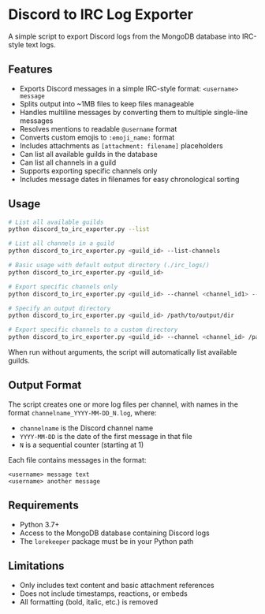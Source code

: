 # Discord to IRC Log Exporter

A simple script to export Discord logs from the MongoDB database into IRC-style text logs.

## Features

- Exports Discord messages in a simple IRC-style format: `<username> message`
- Splits output into ~1MB files to keep files manageable
- Handles multiline messages by converting them to multiple single-line messages
- Resolves mentions to readable `@username` format
- Converts custom emojis to `:emoji_name:` format
- Includes attachments as `[attachment: filename]` placeholders
- Can list all available guilds in the database
- Can list all channels in a guild
- Supports exporting specific channels only
- Includes message dates in filenames for easy chronological sorting

## Usage

```bash
# List all available guilds
python discord_to_irc_exporter.py --list

# List all channels in a guild
python discord_to_irc_exporter.py <guild_id> --list-channels

# Basic usage with default output directory (./irc_logs/)
python discord_to_irc_exporter.py <guild_id>

# Export specific channels only
python discord_to_irc_exporter.py <guild_id> --channel <channel_id1> --channel <channel_id2>

# Specify an output directory
python discord_to_irc_exporter.py <guild_id> /path/to/output/dir

# Export specific channels to a custom directory
python discord_to_irc_exporter.py <guild_id> --channel <channel_id> /path/to/output/dir
```

When run without arguments, the script will automatically list available guilds.

## Output Format

The script creates one or more log files per channel, with names in the format `channelname_YYYY-MM-DD_N.log`, where:
- `channelname` is the Discord channel name
- `YYYY-MM-DD` is the date of the first message in that file
- `N` is a sequential counter (starting at 1)

Each file contains messages in the format:
```
<username> message text
<username> another message
```

## Requirements

- Python 3.7+
- Access to the MongoDB database containing Discord logs
- The `lorekeeper` package must be in your Python path

## Limitations

- Only includes text content and basic attachment references
- Does not include timestamps, reactions, or embeds
- All formatting (bold, italic, etc.) is removed
